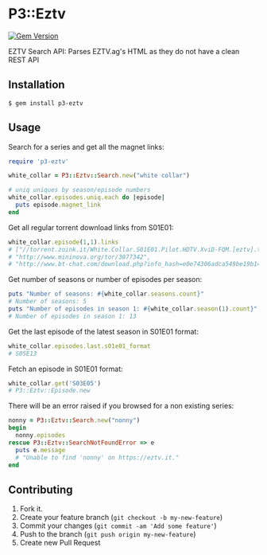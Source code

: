# P3::Eztv
[![Gem Version](https://badge.fury.io/rb/p3-eztv.svg)](http://badge.fury.io/rb/p3-eztv)

EZTV Search API: Parses EZTV.ag's HTML as they do not have a clean REST API

## Installation

    $ gem install p3-eztv

## Usage

Search for a series and get all the magnet links:
```ruby
require 'p3-eztv'

white_collar = P3::Eztv::Search.new("white collar")

# uniq uniques by season/episode numbers
white_collar.episodes.uniq.each do |episode|
  puts episode.magnet_link
end
```

Get all regular torrent download links from S01E01:

```ruby
white_collar.episode(1,1).links
# ["//torrent.zoink.it/White.Collar.S01E01.Pilot.HDTV.XviD-FQM.[eztv].torrent",
# "http://www.mininova.org/tor/3077342",
# "http://www.bt-chat.com/download.php?info_hash=e0e74306adca549be19b147b5ee14bde1b99bb1d"]
```

Get number of seasons or number of episodes per season:
```ruby
puts "Number of seasons: #{white_collar.seasons.count}"
# Number of seasons: 5
puts "Number of episodes in season 1: #{white_collar.season(1).count}"
# Number of episodes in season 1: 13
```

Get the last episode of the latest season in S01E01 format:
```ruby
white_collar.episodes.last.s01e01_format
# S05E13
```

Fetch an episode in S01E01 format:
```ruby
white_collar.get('S03E05')
# P3::Eztv::Episode.new
```
There will be an error raised if you browsed for a non existing series:
```ruby
nonny = P3::Eztv::Search.new("nonny")
begin
  nonny.episodes
rescue P3::Eztv::SearchNotFoundError => e
  puts e.message 
  # "Unable to find 'nonny' on https://eztv.it."
end
```

## Contributing

1. Fork it.
2. Create your feature branch (`git checkout -b my-new-feature`)
3. Commit your changes (`git commit -am 'Add some feature'`)
4. Push to the branch (`git push origin my-new-feature`)
5. Create new Pull Request
